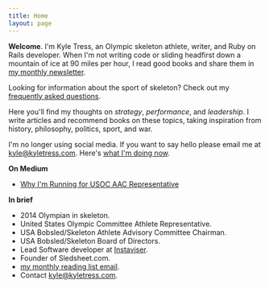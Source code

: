 ```yaml
---
title: Home
layout: page
---
```


**Welcome**. I'm Kyle Tress, an Olympic skeleton athlete, writer, and Ruby on Rails developer. When I'm not writing code or sliding headfirst down a mountain of ice at 90 miles per hour, I read good books and share them in [my monthly newsletter](/newsletter).

Looking for information about the sport of skeleton? Check out my [frequently asked questions](/faqs).

Here you'll find my thoughts on *strategy*, *performance*, and *leadership*. I write articles and recommend books on these topics, taking inspiration from history, philosophy, politics, sport, and war.

I'm no longer using social media. If you want to say hello please email me at  [kyle@kyletress.com](mailto:kyle@kyletress.com). Here's [what I'm doing now](/now).

**On Medium**

- [Why I'm Running for USOC AAC Representative](https://medium.com/@kyletress/fellow-us-bobsled-skeleton-athletes-6f81d5bd9716?source=linkShare-2eefa9966355-1477108991)

**In brief**

- 2014 Olympian in skeleton.
- United States Olympic Committee Athlete Representative.
- USA Bobsled/Skeleton Athlete Advisory Committee Chairman.
- USA Bobsled/Skeleton Board of Directors.
- Lead Software developer at [Instaviser](http://www.instaviser.com).
- Founder of Sledsheet.com.
- [my monthly reading list email](http://www.tinyletter.com/kyletress).
- Contact [kyle@kyletress.com](mailto:kyle@kyletress.com).

